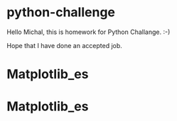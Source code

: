 # python-challenge


Hello Michal, this is homework for Python Challange. :-)

Hope that I have done an accepted job.
# Matplotlib_es
# Matplotlib_es
